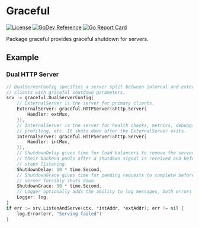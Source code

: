 # Graceful
[![License](https://img.shields.io/badge/license-mit-blue.svg?style=for-the-badge)](https://raw.githubusercontent.com/abursavich/graceful/main/LICENSE)
[![GoDev Reference](https://img.shields.io/static/v1?logo=go&logoColor=white&color=00ADD8&label=dev&message=reference&style=for-the-badge)](https://pkg.go.dev/bursavich.dev/graceful)
[![Go Report Card](https://goreportcard.com/badge/bursavich.dev/graceful?style=for-the-badge)](https://goreportcard.com/report/bursavich.dev/graceful)

Package graceful provides graceful shutdown for servers.


## Example

### Dual HTTP Server

```go
// DualServerConfig specifies a server split between internal and external
// clients with graceful shutdown parameters.
srv := graceful.DualServerConfig{
	// ExternalServer is the server for primary clients.
	ExternalServer: graceful.HTTPServer(&http.Server{
		Handler: extMux,
	}),
	// InternalServer is the server for health checks, metrics, debugging,
	// profiling, etc. It shuts down after the ExternalServer exits.
	InternalServer: graceful.HTTPServer(&http.Server{
		Handler: intMux,
	}),
	// ShutdownDelay gives time for load balancers to remove the server from
	// their backend pools after a shutdown signal is received and before it
	// stops listening.
	ShutdownDelay: 10 * time.Second,
	// ShutdownGrace gives time for pending requests to complete before the
	// server forcibly shuts down.
	ShutdownGrace: 30 * time.Second,
	// Logger optionally adds the ability to log messages, both errors and not.
	Logger: log,
}
if err := srv.ListenAndServe(ctx, *intAddr, *extAddr); err != nil {
	log.Error(err, "Serving failed")
}
```